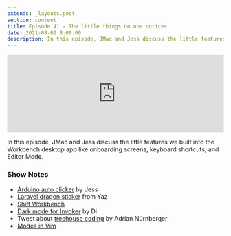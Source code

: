 ```yaml
---
extends: _layouts.post
section: content
title: Episode 41 - The little things no one notices
date: 2021-08-02 8:00:00
description: In this episode, JMac and Jess discuss the little features we built into the Workbench desktop app like onboarding screens, keyboard shortcuts, and Editor Mode.
---
```

<iframe src="https://share.transistor.fm/e/e80d36cb" width="100%" height="180" frameborder="0" scrolling="no" seamless="true" style="width:100%; height:180px;"></iframe>

In this episode, JMac and Jess discuss the little features we built into the Workbench desktop app like onboarding screens, keyboard shortcuts, and Editor Mode.

### Show Notes
- [Arduino auto clicker](https://twitter.com/jessarchercodes/status/1420601858104598534) by Jess
- [Laravel dragon sticker](https://twitter.com/jessarchercodes/status/1421318653799059456) from Yaz
- [Shift Workbench](https://laravelshift.com/workbench)
- [Dark mode for
Invoker](https://www.youtube.com/watch?v=GCQ7ZBIw4HM) by Di
- Tweet about [treehouse coding](https://twitter.com/nuernberger_me/status/1406496059581505543) by Adrian Nürnberger
- [Modes in Vim](https://www.freecodecamp.org/news/vim-editor-modes-explained/)
